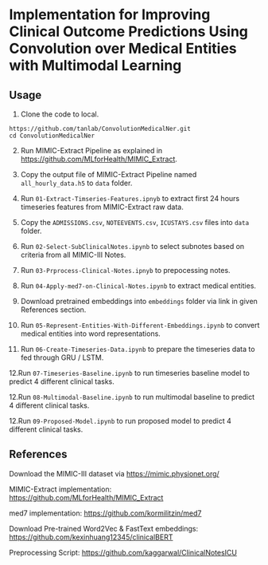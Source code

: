 # Implementation for Improving Clinical Outcome Predictions Using Convolution over Medical Entities with Multimodal Learning


## Usage

1. Clone the code to local.   
```
https://github.com/tanlab/ConvolutionMedicalNer.git
cd ConvolutionMedicalNer
```
2. Run MIMIC-Extract Pipeline as explained in https://github.com/MLforHealth/MIMIC_Extract.   

3. Copy the output file of MIMIC-Extract Pipeline named `all_hourly_data.h5` to `data` folder.

4. Run `01-Extract-Timseries-Features.ipnyb` to extract first 24 hours timeseries features from MIMIC-Extract raw data.

5. Copy the `ADMISSIONS.csv`, `NOTEEVENTS.csv`, `ICUSTAYS.csv` files into `data` folder.

6. Run `02-Select-SubClinicalNotes.ipynb` to select subnotes based on criteria from all MIMIC-III Notes.

7. Run `03-Prprocess-Clinical-Notes.ipnyb` to prepocessing notes.

8. Run `04-Apply-med7-on-Clinical-Notes.ipynb` to extract medical entities. 

9. Download pretrained embeddings into `embeddings` folder via link in given References section.

10. Run `05-Represent-Entities-With-Different-Embeddings.ipynb` to convert medical entities into word representations.

11. Run `06-Create-Timeseries-Data.ipynb` to prepare the timeseries data to fed through GRU / LSTM.

12.Run `07-Timeseries-Baseline.ipynb` to run timeseries baseline model to predict 4 different clinical tasks.

12.Run `08-Multimodal-Baseline.ipynb` to run multimodal baseline to predict 4 different clinical tasks.

12.Run `09-Proposed-Model.ipynb` to run proposed model to predict 4 different clinical tasks.



## References

Download the MIMIC-III dataset via https://mimic.physionet.org/

MIMIC-Extract implementation: https://github.com/MLforHealth/MIMIC_Extract

med7 implementation: https://github.com/kormilitzin/med7

Download Pre-trained Word2Vec & FastText embeddings: https://github.com/kexinhuang12345/clinicalBERT

Preprocessing Script: https://github.com/kaggarwal/ClinicalNotesICU

